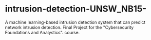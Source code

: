 # intrusion-detection-UNSW_NB15-
A machine learning-based intrusion detection system that can predict network intrusion detection. Final Project for the "Cybersecurity Foundations and Analystics". course.

